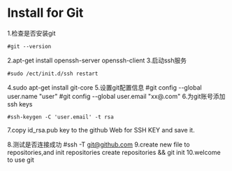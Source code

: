 
Install for Git
============

1.检查是否安装git

	#git --version

2.apt-get install openssh-server openssh-client
3.启动ssh服务

	#sudo /ect/init.d/ssh restart

4.sudo apt-get install git-core
5.设置git配置信息
	#git config --global user.name "user"
	#git config --global user.email "xx@.com"
6.为git账号添加ssh keys

	#ssh-keygen -C 'user.email' -t rsa

7.copy id_rsa.pub key to the github Web for SSH KEY and save it.

8.测试是否连接成功
	#ssh -T git@github.com
9.create new file to repositories,and init repositories 
	create repositories && git init
10.welcome to use git
